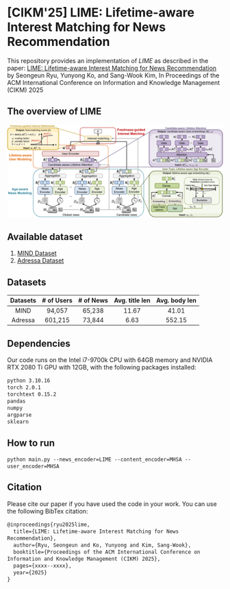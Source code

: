 # [CIKM'25] LIME: Lifetime-aware Interest Matching for News Recommendation
This repository provides an implementation of *LIME* as described in the paper: [LIME: Lifetime-aware Interest Matching for News Recommendation](https://arxiv.org/abs/2310.09401) by Seongeun Ryu, Yunyong Ko, and Sang-Wook Kim, In Proceedings of the ACM International Conference on Information and Knowledge Management (CIKM) 2025

## The overview of LIME
![The overview of LIME](./assets/LIME_overview.PNG)

## Available dataset
1. [MIND Dataset](https://msnews.github.io/)
2. [Adressa Dataset](https://reclab.idi.ntnu.no/dataset/)

## Datasets
|Datasets|# of Users|# of News|Avg. title len|Avg. body len|
|:---:|:---:|:---:|:---:|:---:|
|MIND|94,057|65,238|11.67|41.01|
|Adressa|601,215|73,844|6.63|552.15|

## Dependencies
Our code runs on the Intel i7-9700k CPU with 64GB memory and NVIDIA RTX 2080 Ti GPU with 12GB, with the following packages installed:
```
python 3.10.16
torch 2.0.1
torchtext 0.15.2
pandas
numpy
argparse
sklearn
```
## How to run
```
python main.py --news_encoder=LIME --content_encoder=MHSA --user_encoder=MHSA
```

## Citation
Please cite our paper if you have used the code in your work. You can use the following BibTex citation:
```
@inproceedings{ryu2025lime,
  title={LIME: Lifetime-aware Interest Matching for News Recommendation},
  author={Ryu, Seongeun and Ko, Yunyong and Kim, Sang-Wook},
  booktitle={Proceedings of the ACM International Conference on Information and Knowledge Management (CIKM) 2025},
  pages={xxxx--xxxx},
  year={2025}
}
```
